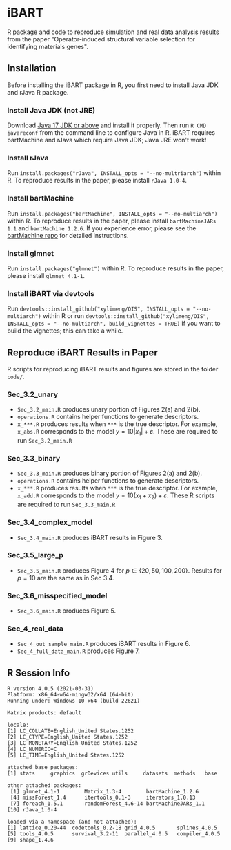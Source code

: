 # iBART

R package and code to reproduce simulation and real data analysis results from the paper "Operator-induced structural variable selection for identifying materials genes".

## Installation

Before installing the iBART package in R, you first need to install Java JDK and rJava R package. 

### Install Java JDK (not JRE)

Download [Java 17 JDK or above](https://www.oracle.com/java/technologies/javase/jdk17-archive-downloads.html) and install it properly. Then run `R CMD javareconf` from the command line to configure Java in R. iBART requires bartMachine and rJava which require Java JDK; Java JRE won't work!

### Install rJava

Run `install.packages("rJava", INSTALL_opts = "--no-multriarch")` within R. To reproduce results in the paper, please install `rJava 1.0-4`.

### Install bartMachine

Run `install.packages("bartMachine", INSTALL_opts = "--no-multiarch")` within R. To reproduce results in the paper, please install `bartMachineJARs 1.1` and `bartMachine 1.2.6`. If you experience error, please see the [bartMachine repo](https://github.com/kapelner/bartMachine) for detailed instructions.


### Install glmnet

Run `install.packages("glmnet")` within R. To reproduce results in the paper, please install `glmnet 4.1-1`.

### Install iBART via devtools

Run `devtools::install_github("xylimeng/OIS", INSTALL_opts = "--no-multiarch")` within R or run `devtools::install_github("xylimeng/OIS", INSTALL_opts = "--no-multiarch", build_vignettes = TRUE)` if you want to build the vignettes; this can take a while.


## Reproduce iBART Results in Paper

R scripts for reproducing iBART results and figures are stored in the folder `code/`.

### Sec_3.2_unary
* `Sec_3.2_main.R` produces unary portion of Figures 2(a) and 2(b). 
* `operations.R` contains helper functions to generate descriptors.
* `x_***.R` produces results when `***` is the true descriptor. For example, `x_abs.R` corresponds to the model $y = 10|x_1| + \varepsilon$. These are required to run `Sec_3.2_main.R`

### Sec_3.3_binary
* `Sec_3.3_main.R` produces binary portion of Figures 2(a) and 2(b). 
* `operations.R` contains helper functions to generate descriptors.
* `x_***.R` produces results when `***` is the true descriptor. For example, `x_add.R` corresponds to the model $y = 10(x_1+x_2) + \varepsilon$. These R scripts are required to run `Sec_3.3_main.R`

### Sec_3.4_complex_model
* `Sec_3.4_main.R` produces iBART results in Figure 3.

### Sec_3.5_large_p
* `Sec_3.5_main.R` produces Figure 4 for $p \in \{20, 50, 100, 200\}$. Results for $p = 10$ are the same as in Sec 3.4.

### Sec_3.6_misspecified_model
* `Sec_3.6_main.R` produces Figure 5.

### Sec_4_real_data
* `Sec_4_out_sample_main.R` produces iBART results in Figure 6.
* `Sec_4_full_data_main.R` produces Figure 7.

## R Session Info
```
R version 4.0.5 (2021-03-31)
Platform: x86_64-w64-mingw32/x64 (64-bit)
Running under: Windows 10 x64 (build 22621)

Matrix products: default

locale:
[1] LC_COLLATE=English_United States.1252 
[2] LC_CTYPE=English_United States.1252   
[3] LC_MONETARY=English_United States.1252
[4] LC_NUMERIC=C                          
[5] LC_TIME=English_United States.1252    

attached base packages:
[1] stats     graphics  grDevices utils     datasets  methods   base     

other attached packages:
 [1] glmnet_4.1-1        Matrix_1.3-4        bartMachine_1.2.6  
 [4] missForest_1.4      itertools_0.1-3     iterators_1.0.13   
 [7] foreach_1.5.1       randomForest_4.6-14 bartMachineJARs_1.1
[10] rJava_1.0-4        

loaded via a namespace (and not attached):
[1] lattice_0.20-44  codetools_0.2-18 grid_4.0.5       splines_4.0.5   
[5] tools_4.0.5      survival_3.2-11  parallel_4.0.5   compiler_4.0.5  
[9] shape_1.4.6     
```
